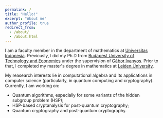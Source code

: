 ```yaml
---
permalink: /
title: "Hello!"
excerpt: "About me"
author_profile: true
redirect_from:
  - /about/
  - /about.html
---
```

I am a faculty member in the department of mathematics at [Universitas Indonesia](https://www.ui.ac.id). Previously, I did my Ph.D from [Budapest University of Technology and Economics](https://www.bme.hu/en) under the supervision of [Gábor Ivanyos](http://old.sztaki.hu/~ivanyos/). Prior to that, I completed my master's degree in mathematics at [Leiden University](https://www.universiteitleiden.nl/en/education/study-programmes/master/mathematics/algebra-geometry-and-number-theory).

My reasearch interests lie in computational algebra and its applications in computer science (particularly, in quantum computing and cryptography). Currently, I am working on:
* Quantum algorithms, especially for some variants of the hidden subgroup problem (HSP);
* HSP-based cryptanalysis for post-quantum cryptography;
* Quantum cryptography and post-quantum cryptography.
